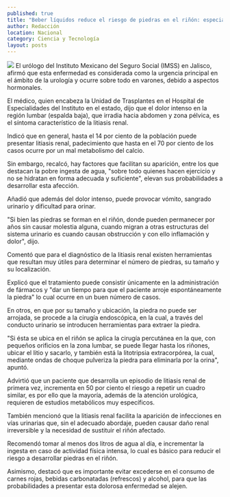 ```yaml
---
published: true
title: "Beber líquidos reduce el riesgo de piedras en el riñón: especialista"
author: Redacción
location: Nacional
category: Ciencia y Tecnología
layout: posts
---
```


![](http://i.imgur.com/S615tgXm.jpg)
El urólogo del Instituto Mexicano del Seguro Social (IMSS) en Jalisco, afirmó que esta enfermedad es considerada como la urgencia principal en el ámbito de la urología y ocurre sobre todo en varones, debido a aspectos hormonales.

El médico, quien encabeza la Unidad de Trasplantes en el Hospital de Especialidades del Instituto en el estado, dijo que el dolor intenso en la región lumbar (espalda baja), que irradia hacia abdomen y zona pélvica, es el síntoma característico de la litiasis renal.

Indicó que en general, hasta el 14 por ciento de la población puede presentar litiasis renal, padecimiento que hasta en el 70 por ciento de los casos ocurre por un mal metabolismo del calcio.

Sin embargo, recalcó, hay factores que facilitan su aparición, entre los que destacan la pobre ingesta de agua, "sobre todo quienes hacen ejercicio y no se hidratan en forma adecuada y suficiente", elevan sus probabilidades a desarrollar esta afección.

Añadió que además del dolor intenso, puede provocar vómito, sangrado urinario y dificultad para orinar.

"Si bien las piedras se forman en el riñón, donde pueden permanecer por años sin causar molestia alguna, cuando migran a otras estructuras del sistema urinario es cuando causan obstrucción y con ello inflamación y dolor", dijo.

Comentó que para el diagnóstico de la litiasis renal existen herramientas que resultan muy útiles para determinar el número de piedras, su tamaño y su localización.

Explicó que el tratamiento puede consistir únicamente en la administración de fármacos y "dar un tiempo para que el paciente arroje espontáneamente la piedra" lo cual ocurre en un buen número de casos.

En otros, en que por su tamaño y ubicación, la piedra no puede ser arrojada, se procede a la cirugía endoscópica, en la cual, a través del conducto urinario se introducen herramientas para extraer la piedra.

"Si ésta se ubica en el riñón se aplica la cirugía percutánea en la que, con pequeños orificios en la zona lumbar, se puede llegar hasta los riñones, ubicar el litio y sacarlo, y también está la litotripsia extracorpórea, la cual, mediante ondas de choque pulveriza la piedra para eliminarla por la orina", apuntó.

Advirtió que un paciente que desarrolla un episodio de litiasis renal de primera vez, incrementa en 50 por ciento el riesgo a repetir un cuadro similar, es por ello que la mayoría, además de la atención urológica, requieren de estudios metabólicos muy específicos.

También mencionó que la litiasis renal facilita la aparición de infecciones en vías urinarias que, sin el adecuado abordaje, pueden causar daño renal irreversible y la necesidad de sustituir el riñón afectado.

Recomendó tomar al menos dos litros de agua al día, e incrementar la ingesta en caso de actividad física intensa, lo cual es básico para reducir el riesgo a desarrollar piedras en el riñón.

Asimismo, destacó que es importante evitar excederse en el consumo de carnes rojas, bebidas carbonatadas (refrescos) y alcohol, para que las probabilidades a presentar esta dolorosa enfermedad se alejen.
